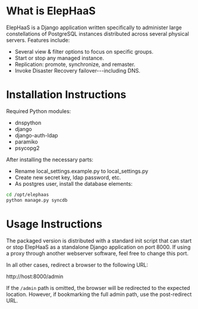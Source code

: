 What is ElepHaaS
================

ElepHaaS is a Django application written specifically to administer large constellations of PostgreSQL instances distributed across several physical servers. Features include:

* Several view & filter options to focus on specific groups.
* Start or stop any managed instance.
* Replication: promote, synchronize, and remaster.
* Invoke Disaster Recovery failover---including DNS.


Installation Instructions
=========================

Required Python modules:

* dnspython
* django
* django-auth-ldap
* paramiko
* psycopg2

After installing the necessary parts:

* Rename local_settings.example.py to local_settings.py
* Create new secret key, ldap password, etc.
* As postgres user, install the database elements:

 ```bash
 cd /opt/elephaas
 python manage.py syncdb
 ```


Usage Instructions
==================

The packaged version is distributed with a standard init script that can start or stop ElepHaaS as a standalone Django application on port 8000. If using a proxy through another webserver software, feel free to change this port.

In all other cases, redirect a browser to the following URL:

http://host:8000/admin

If the `/admin` path is omitted, the browser will be redirected to the expected location. However, if bookmarking the full admin path, use the post-redirect URL.



